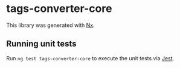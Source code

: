 # tags-converter-core

This library was generated with [Nx](https://nx.dev).

## Running unit tests

Run `ng test tags-converter-core` to execute the unit tests via [Jest](https://jestjs.io).
